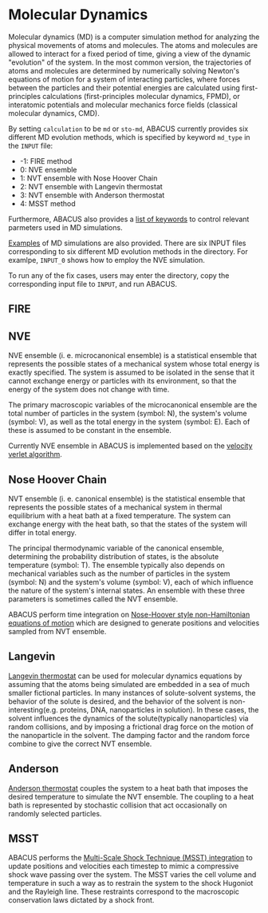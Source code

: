 # Molecular Dynamics

Molecular dynamics (MD) is a computer simulation method for analyzing the physical movements of atoms and molecules. The atoms and molecules are allowed to interact for a fixed period of time, giving a view of the dynamic "evolution" of the system. In the most common version, the trajectories of atoms and molecules are determined by numerically solving Newton's equations of motion for a system of interacting particles, where forces between the particles and their potential energies are calculated using first-principles calculations (first-principles molecular dynamics, FPMD), or interatomic potentials and molecular mechanics force fields (classical molecular dynamics, CMD).

By setting `calculation` to be `md` or `sto-md`, ABACUS currently provides six different MD evolution methods, which is specified by keyword `md_type` in the `INPUT` file:

  - -1: FIRE method
  - 0: NVE ensemble
  - 1: NVT ensemble with Nose Hoover Chain
  - 2: NVT ensemble with Langevin thermostat
  - 3: NVT ensemble with Anderson thermostat
  - 4: MSST method

Furthermore, ABACUS also provides a [list of keywords](./input_files/input-main.md#molecular-dynamics) to control relevant parmeters used in MD simulations.

[Examples](https://github.com/deepmodeling/abacus-develop/tree/develop/examples/vdw/si2) of MD simulations are also provided.
There are six INPUT files corresponding to six different MD evolution methods in the directory.
For examlpe, `INPUT_0` shows how to employ the NVE simulation.

To run any of the fix cases, users may enter the directory, copy the corresponding input file to `INPUT`, and run ABACUS.

## FIRE

## NVE

NVE ensemble (i. e. microcanonical ensemble) is a statistical ensemble that represents the possible states of a mechanical system whose total energy is exactly specified. The system is assumed to be isolated in the sense that it cannot exchange energy or particles with its environment, so that the energy of the system does not change with time.

The primary macroscopic variables of the microcanonical ensemble are the total number of particles in the system (symbol: N), the system's volume (symbol: V), as well as the total energy in the system (symbol: E). Each of these is assumed to be constant in the ensemble.

Currently NVE ensemble in ABACUS is implemented based on the [velocity verlet algorithm](https://aip.scitation.org/doi/abs/10.1063/1.442716).


## Nose Hoover Chain

NVT ensemble (i. e. canonical ensemble)  is the statistical ensemble that represents the possible states of a mechanical system in thermal equilibrium with a heat bath at a fixed temperature. The system can exchange energy with the heat bath, so that the states of the system will differ in total energy.

The principal thermodynamic variable of the canonical ensemble, determining the probability distribution of states, is the absolute temperature (symbol: T). The ensemble typically also depends on mechanical variables such as the number of particles in the system (symbol: N) and the system's volume (symbol: V), each of which influence the nature of the system's internal states. An ensemble with these three parameters is sometimes called the NVT ensemble.

ABACUS perform time integration on [Nose-Hoover style non-Hamiltonian equations of motion](https://journals.aps.org/pra/abstract/10.1103/PhysRevA.31.1695) which are designed to generate positions and velocities sampled from NVT ensemble.



## Langevin

[Langevin thermostat](https://en.wikipedia.org/wiki/Langevin_dynamics) can be used for molecular dynamics equations by assuming that the atoms being simulated are embedded in a sea of much smaller fictional particles. In many instances of solute-solvent systems, the behavior of the solute is desired, and the behavior of the solvent is non-interesting(e.g. proteins, DNA, nanoparticles in solution). In these cases, the solvent influences the dynamics of the solute(typically nanoparticles) via random collisions, and by imposing a frictional drag force on the motion of the nanoparticle in the solvent. The damping factor and the random force combine to give the correct NVT ensemble.

## Anderson

[Anderson thermostat](https://aip.scitation.org/doi/abs/10.1063/1.439486) couples the system to a heat bath that imposes the desired temperature to simulate the NVT ensemble. The coupling to a heat bath is represented by stochastic collision that act occasionally on randomly selected particles.


## MSST
ABACUS performs the [Multi-Scale Shock Technique (MSST) integration](https://journals.aps.org/prl/abstract/10.1103/PhysRevLett.90.235503) to update positions and velocities each timestep to mimic a compressive shock wave passing over the system. The MSST varies the cell volume and temperature in such a way as to restrain the system to the shock Hugoniot and the Rayleigh line. These restraints correspond to the macroscopic conservation laws dictated by a shock front.